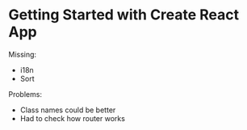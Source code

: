 # Getting Started with Create React App

Missing:

- i18n
- Sort

Problems:

- Class names could be better
- Had to check how router works
